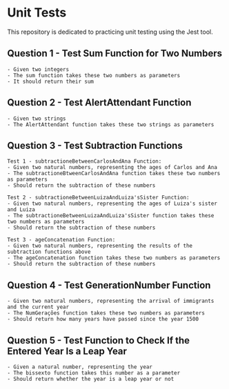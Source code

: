 # Unit Tests
This repository is dedicated to practicing unit testing using the Jest tool.

## Question 1 - Test Sum Function for Two Numbers
```
- Given two integers
- The sum function takes these two numbers as parameters
- It should return their sum
```
## Question 2 - Test AlertAttendant Function
```
- Given two strings
- The AlertAttendant function takes these two strings as parameters
```

## Question 3 - Test Subtraction Functions
```
Test 1 - subtractioneBetweenCarlosAndAna Function:
- Given two natural numbers, representing the ages of Carlos and Ana
- The subtractioneBtweenCarlosAndAna function takes these two numbers as parameters
- Should return the subtraction of these numbers

Test 2 - subtractioneBetweenLuizaAndLuiza'sSister Function:
- Given two natural numbers, representing the ages of Luiza's sister and Luiza
- The subtractioneBetweenLuizaAndLuiza'sSister function takes these two numbers as parameters
- Should return the subtraction of these numbers

Test 3 - ageConcatenation Function:
- Given two natural numbers, representing the results of the subtraction functions above
- The ageConcatenation function takes these two numbers as parameters
- Should return the subtraction of these numbers
```
## Question 4 - Test GenerationNumber Function
```
- Given two natural numbers, representing the arrival of immigrants and the current year
- The NumGerações function takes these two numbers as parameters
- Should return how many years have passed since the year 1500
```
## Question 5 - Test Function to Check If the Entered Year Is a Leap Year
```
- Given a natural number, representing the year
- The bissexto function takes this number as a parameter
- Should return whether the year is a leap year or not
```



